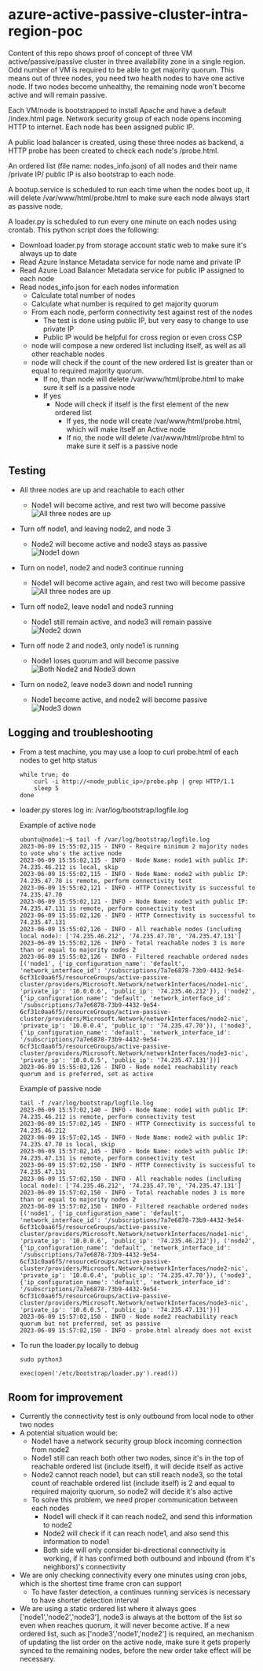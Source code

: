 # azure-active-passive-cluster-intra-region-poc

Content of this repo shows proof of concept of three VM active/passive/passive cluster in three availability zone in a single region. Odd number of VM is required to be able to get majority quorum. This means out of three nodes, you need two health nodes to have one active node. If two nodes become unhealthy, the remaining node won't become active and will remain passive.

Each VM/node is bootstrapped to install Apache and have a default /index.html page. Network security group of each node opens incoming HTTP to internet. Each node has been assigned public IP.

A public load balancer is created, using these three nodes as backend, a HTTP probe has been created to check each node's /probe.html.

An ordered list (file name: nodes_info.json) of all nodes and their name /private IP/ public IP is also bootstrap to each node. 

A bootup.service is scheduled to run each time when the nodes boot up, it will delete /var/www/html/probe.html to make sure each node always start as passive node.

A loader.py is scheduled to run every one minute on each nodes using crontab. This python script does the following:
- Download loader.py from storage account static web to make sure it's always up to date
- Read Azure Instance Metadata service for node name and private IP
- Read Azure Load Balancer Metadata service for public IP assigned to each node
- Read nodes_info.json for each nodes information
    - Calculate total number of nodes
    - Calculate what number is required to get majority quorum 
    - From each node, perform connectivity test against rest of the nodes
        - The test is done using public IP, but very easy to change to use private IP
        - Public IP would be helpful for cross region or even cross CSP        
    - node will compose a new ordered list including itself, as well as all other reachable nodes
    - node will check if the count of the new ordered list is greater than or equal to required majority quorum.
        - If no, than node will delete /var/www/html/probe.html to make sure it self is a passive node
        - If yes
            - Node will check if itself is the first element of the new ordered list
                - If yes, the node will create /var/www/html/probe.html, which will make itself an Active node
                - If no, the node will delete /var/www/html/probe.html to make sure it self is a passive node


## Testing
- All three nodes are up and reachable to each other
    - Node1 will become active, and rest two will become passive
    ![All three nodes are up](images/Active%20Passive%20Cluster%20-%20All%20three%20nodes%20reachable.png)

- Turn off node1, and leaving node2, and node 3
    - Node2 will become active and node3 stays as passive
    ![Node1 down](images/Active%20Passive%20Cluster%20-%20Node1%20down.png)

- Turn on node1, node2 and node3 continue running
    - Node1 will become active again, and rest two will become passive
    ![All three nodes are up](images/Active%20Passive%20Cluster%20-%20All%20three%20nodes%20reachable.png)

- Turn off node2, leave node1 and node3 running
    - Node1 still remain active, and node3 will remain passive
    ![Node2 down](images/Active%20Passive%20Cluster%20-%20Node2%20down.png)

- Turn off node 2 and node3, only node1 is running
    - Node1 loses quorum and will become passive
    ![Both Node2 and Node3 down](images/Active%20Passive%20Cluster%20-%20Both%20Node2%20and%20Node3%20down.png)

- Turn on node2, leave node3 down and node1 running
    - Node1 become active, and node2 will become passive
    ![Node3 down](images/Active%20Passive%20Cluster%20-%20Node3%20down.png)


## Logging and troubleshooting
- From a test machine, you may use a loop to curl probe.html of each nodes to get http status
    ```
    while true; do
        curl -i http://<node_public_ip>/probe.php | grep HTTP/1.1
        sleep 5
    done
    ```
- loader.py stores log in: /var/log/bootstrap/logfile.log
    
    Example of active node

    ```
    ubuntu@node1:~$ tail -f /var/log/bootstrap/logfile.log
    2023-06-09 15:55:02,115 - INFO - Require minimum 2 majority nodes to vote who's the active node
    2023-06-09 15:55:02,115 - INFO - Node Name: node1 with public IP: 74.235.46.212 is local, skip
    2023-06-09 15:55:02,115 - INFO - Node Name: node2 with public IP: 74.235.47.70 is remote, perform connectivity test
    2023-06-09 15:55:02,121 - INFO - HTTP Connectivity is successful to 74.235.47.70
    2023-06-09 15:55:02,121 - INFO - Node Name: node3 with public IP: 74.235.47.131 is remote, perform connectivity test
    2023-06-09 15:55:02,126 - INFO - HTTP Connectivity is successful to 74.235.47.131
    2023-06-09 15:55:02,126 - INFO - All reachable nodes (including local node): ['74.235.46.212', '74.235.47.70', '74.235.47.131']
    2023-06-09 15:55:02,126 - INFO - Total reachable nodes 3 is more than or equal to majority nodes 2
    2023-06-09 15:55:02,126 - INFO - Filtered reachable ordered nodes [('node1', {'ip_configuration_name': 'default', 'network_interface_id': '/subscriptions/7a7e6878-73b9-4432-9e54-6cf31c0aa6f5/resourceGroups/active-passive-cluster/providers/Microsoft.Network/networkInterfaces/node1-nic', 'private_ip': '10.0.0.6', 'public_ip': '74.235.46.212'}), ('node2', {'ip_configuration_name': 'default', 'network_interface_id': '/subscriptions/7a7e6878-73b9-4432-9e54-6cf31c0aa6f5/resourceGroups/active-passive-cluster/providers/Microsoft.Network/networkInterfaces/node2-nic', 'private_ip': '10.0.0.4', 'public_ip': '74.235.47.70'}), ('node3', {'ip_configuration_name': 'default', 'network_interface_id': '/subscriptions/7a7e6878-73b9-4432-9e54-6cf31c0aa6f5/resourceGroups/active-passive-cluster/providers/Microsoft.Network/networkInterfaces/node3-nic', 'private_ip': '10.0.0.5', 'public_ip': '74.235.47.131'})]
    2023-06-09 15:55:02,126 - INFO - Node node1 reachability reach quorum and is preferred, set as active
    ```

    Example of passive node

    ```
    tail -f /var/log/bootstrap/logfile.log
    2023-06-09 15:57:02,140 - INFO - Node Name: node1 with public IP: 74.235.46.212 is remote, perform connectivity test
    2023-06-09 15:57:02,145 - INFO - HTTP Connectivity is successful to 74.235.46.212
    2023-06-09 15:57:02,145 - INFO - Node Name: node2 with public IP: 74.235.47.70 is local, skip
    2023-06-09 15:57:02,145 - INFO - Node Name: node3 with public IP: 74.235.47.131 is remote, perform connectivity test
    2023-06-09 15:57:02,150 - INFO - HTTP Connectivity is successful to 74.235.47.131
    2023-06-09 15:57:02,150 - INFO - All reachable nodes (including local node): ['74.235.46.212', '74.235.47.70', '74.235.47.131']
    2023-06-09 15:57:02,150 - INFO - Total reachable nodes 3 is more than or equal to majority nodes 2
    2023-06-09 15:57:02,150 - INFO - Filtered reachable ordered nodes [('node1', {'ip_configuration_name': 'default', 'network_interface_id': '/subscriptions/7a7e6878-73b9-4432-9e54-6cf31c0aa6f5/resourceGroups/active-passive-cluster/providers/Microsoft.Network/networkInterfaces/node1-nic', 'private_ip': '10.0.0.6', 'public_ip': '74.235.46.212'}), ('node2', {'ip_configuration_name': 'default', 'network_interface_id': '/subscriptions/7a7e6878-73b9-4432-9e54-6cf31c0aa6f5/resourceGroups/active-passive-cluster/providers/Microsoft.Network/networkInterfaces/node2-nic', 'private_ip': '10.0.0.4', 'public_ip': '74.235.47.70'}), ('node3', {'ip_configuration_name': 'default', 'network_interface_id': '/subscriptions/7a7e6878-73b9-4432-9e54-6cf31c0aa6f5/resourceGroups/active-passive-cluster/providers/Microsoft.Network/networkInterfaces/node3-nic', 'private_ip': '10.0.0.5', 'public_ip': '74.235.47.131'})]
    2023-06-09 15:57:02,150 - INFO - Node node2 reachability reach quorum but not preferred, set as passive
    2023-06-09 15:57:02,150 - INFO - probe.html already does not exist
    ```

- To run the loader.py locally to debug
    ```
    sudo python3

    exec(open('/etc/bootstrap/loader.py').read())
    ```
## Room for improvement
- Currently the connectivity test is only outbound from local node to other two nodes
- A potential situation would be:
    - Node1 have a network security group block incoming connection from node2
    - Node1 still can reach both other two nodes, since it's in the top of reachable ordered list (include itself), it will decide itself as active
    - Node2 cannot reach node1, but can still reach node3, so the total count of reachable ordered list (include itself) is 2 and equal to required majority quorum, so node2 will decide it's also active
    - To solve this problem, we need proper communication between each nodes
        - Node1 will check if it can reach node2, and send this information to node2
        - Node2 will check if it can reach node1, and also send this information to node1
        - Both side will only consider bi-directional connectivity is working, if it has confirmed both outbound and inbound (from it's neighbors)'s connectivity
- We are only checking connectivity every one minutes using cron jobs, which is the shortest time frame cron can support
    - To have faster detection, a continues running services is necessary to have shorter detection interval
- We are using a static ordered list where it always goes ['node1','node2','node3'], node3 is always at the bottom of the list so even when reaches quorum, it will never become active. If a new ordered list, such as ['node3','node1','node2'] is required, an mechanism of updating the list order on the active node, make sure it gets properly synced to the remaining nodes, before the new order take effect will be necessary.